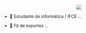 
<!--Text Gif Code--> 
<p align="center"> <a href="https://github.com/DenverCoder1/readme-typing-svg"><img src="https://readme-typing-svg.herokuapp.com?font=Time+New+Roman&color=CC66FF&size=30&center=true&vCenter=true&width=400&height=200&lines=Vem+sempre+aqui+?+😶‍🌫️;"></a> </p>



      
      
      
      
  -    🔭 Estudante de informática | IFCE ...




- 🏀 Fã de esportes ...


